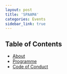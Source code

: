 ```yaml
---
layout: post
title: 'SPAAM4'
categories: Events
sidebar_link: true
---
```

## Table of Contents

- [About](/events/spaam3/about)
- [Programme](/events/spaam3/programme)
- [Code of Conduct](/code_of_conduct)